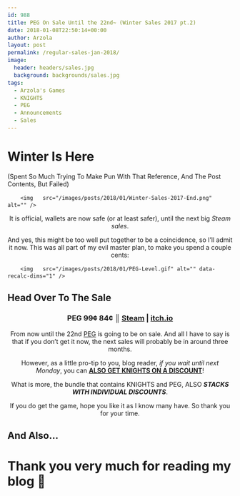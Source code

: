 ```yaml
---
id: 988
title: PEG On Sale Until the 22nd~ (Winter Sales 2017 pt.2)
date: 2018-01-08T22:50:14+00:00
author: Arzola
layout: post
permalink: /regular-sales-jan-2018/
image:
  header: headers/sales.jpg
  background: backgrounds/sales.jpg
tags:
  - Arzola's Games
  - KNIGHTS
  - PEG
  - Announcements  
  - Sales
---
```

# Winter Is Here
  
(Spent So Much Trying To Make Pun With That Reference, And The Post Contents, But Failed)

		<img   src="/images/posts/2018/01/Winter-Sales-2017-End.png" alt="" />

<p style="text-align: center;">
  It is official, wallets are now safe (or at least safer), until the next big <em>Steam sales</em>.
</p>

<p style="text-align: center;">
  And yes, this might be too well put together to be a coincidence, so I&#8217;ll admit it now. This was all part of my evil master plan, to make you spend a couple cents:
</p>

		<img   src="/images/posts/2018/01/PEG-Level.gif" alt="" data-recalc-dims="1" />

## Head Over To The Sale

<h3 style="text-align: center;">
  PEG <del>99¢</del> <strong>84¢ </strong>║ <a href="http://store.steampowered.com/app/699600/" target="_blank" rel="noopener">Steam</a> | <a href="https://heisarzola.itch.io/peg" target="_blank" rel="noopener">itch.io</a>
</h3>

<p style="text-align: center;">
  From now until the 22nd <a href="http://store.steampowered.com/app/699600/" target="_blank" rel="noopener">PEG</a> is going to be on sale. And all I have to say is that if you don&#8217;t get it now, the next sales will probably be in around three months.
</p>

<p style="text-align: center;">
  However, as a little pro-tip to you, blog reader, <em>if you wait until next Monday</em>, you can <a href="http://store.steampowered.com/app/476240/" target="_blank" rel="noopener"><strong>ALSO GET KNIGHTS ON A DISCOUNT</strong></a>!
</p>

<p style="text-align: center;">
  What is more, the bundle that contains KNIGHTS and PEG, ALSO <em><strong>STACKS WITH INDIVIDUAL DISCOUNTS</strong></em>.
</p>

<p style="text-align: center;">
  If you do get the game, hope you like it as I know many have. So thank you for your time.
</p>

## And Also&#8230;

# Thank you very much for reading my blog 🙂



<!--PROMO_NEWS-->

<!-- AddThis Advanced Settings generic via filter on the_content -->

<!-- AddThis Share Buttons generic via filter on the_content -->